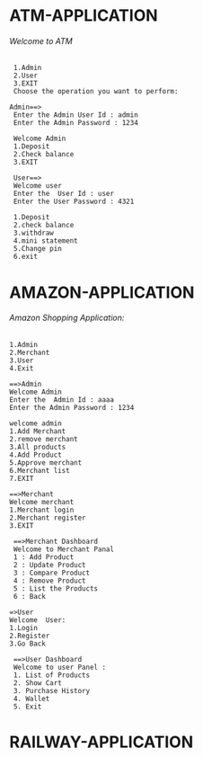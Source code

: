 # ATM-APPLICATION
 ###### Welcome to ATM
     1.Admin
     2.User
     3.EXIT
     Choose the operation you want to perform:
     
    Admin==>
     Enter the Admin User Id : admin     
     Enter the Admin Password : 1234
     
     Welcome Admin 
     1.Deposit
	 2.Check balance
	 3.EXIT
	 
	 User==>
	 Welcome user
	 Enter the  User Id : user
	 Enter the User Password : 4321
	 
	 1.Deposit
 	 2.check balance
	 3.withdraw
	 4.mini statement
	 5.Change pin
	 6.exit
	 
	 
  
# AMAZON-APPLICATION
 ###### Amazon Shopping Application:
 	1.Admin
 	2.Merchant
 	3.User
    4.Exit
	
	==>Admin
	Welcome Admin
	Enter the  Admin Id : aaaa
	Enter the Admin Password : 1234
	
	welcome admin 
	1.Add Merchant 
	2.remove merchant
	3.All products
	4.Add Product
	5.Approve merchant
	6.Merchant list
	7.EXIT
	
	==>Merchant
	Welcome merchant
	1.Merchant login
	2.Merchant register
	3.EXIT
	
	 ==>Merchant Dashboard
	 Welcome to Merchant Panal
	 1 : Add Product
	 2 : Update Product
	 3 : Compare Product
	 4 : Remove Product
	 5 : List the Products
	 6 : Back
	
	=>User
	Welcome  User:
	1.Login
	2.Register
	3.Go Back
	
	 ==>User Dashboard
	 Welcome to user Panel : 
	 1. List of Products
	 2. Show Cart
	 3. Purchase History
	 4. Wallet
	 5. Exit
	
# RAILWAY-APPLICATION
